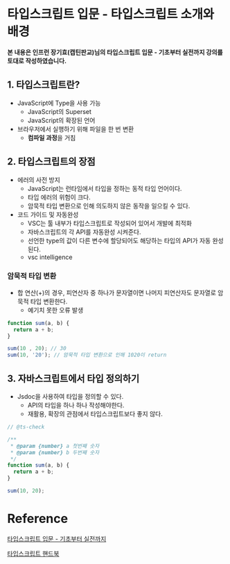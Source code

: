 # 타입스크립트 입문 - 타입스크립트 소개와 배경

**본 내용은 인프런 장기효(캡틴판교)님의 타입스크립트 입문 - 기초부터 실전까지 강의를 토대로 작성하였습니다.**



## 1. 타입스크립트란?

* JavaScript에 Type을 사용 가능
  * JavaScript의 Superset
  * JavaScript의 확장된 언어
* 브라우저에서 실행하기 위해 파일을 한 번 변환
  * **컴파일 과정**을 거침



## 2. 타입스크립트의 장점

* 에러의 사전 방지
  * JavaScript는 런타임에서 타입을 정하는 동적 타입 언어이다.
  * 타입 에러의 위험이 크다.
  * 암묵적 타입 변환으로 인해 의도하지 않은 동작을 일으킬 수 있다.
* 코드 가이드 및 자동완성
  * VSC는 툴 내부가 타입스크립트로 작성되어 있어서 개발에 최적화
  * 자바스크립트의 각 API를 자동완성 시켜준다.
  * 선언한 type의 값이 다른 변수에 할당되어도 해당하는 타입의 API가 자동 완성된다.
  * vsc intelligence



### 암묵적 타입 변환

* 합 연산(+)의 경우, 피연산자 중 하나가 문자열이면 나머지 피연산자도 문자열로 암묵적 타입 변환한다.
  * 예기치 못한 오류 발생

```JavaScript
function sum(a, b) {
  return a + b;
}

sum(10 , 20); // 30
sum(10, '20'); // 암묵적 타입 변환으로 인해 1020이 return
```



## 3. 자바스크립트에서 타입 정의하기

* Jsdoc을 사용하여 타입을 정의할 수 있다.
  * API의 타입을 하나 하나 작성해야한다.
  * 재활용, 확장의 관점에서 타입스크립트보다 좋지 않다.

```JavaScript
// @ts-check

/**
 * @param {number} a 첫번째 숫자
 * @param {number} b 두번째 숫자
 */
function sum(a, b) {
  return a + b;
}

sum(10, 20);
```


# Reference

[타입스크립트 입문 - 기초부터 실전까지](https://www.inflearn.com/course/타입스크립트-입문)

[타입스크립트 핸드북](https://joshua1988.github.io/ts/intro.html)